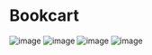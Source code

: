 # Bookcart
![image](https://user-images.githubusercontent.com/70094752/156614477-a1891d58-6ed1-425f-b04c-1b2e6431de2c.png)
![image](https://user-images.githubusercontent.com/70094752/156614563-ad0fb0d9-c2ac-4aff-af30-312e2640851a.png)
![image](https://user-images.githubusercontent.com/70094752/156614618-a087690b-e6fa-4d81-9e70-d7dfd04b501c.png)
![image](https://user-images.githubusercontent.com/70094752/156614678-e8cfc2f9-0669-4ae6-beb2-148dc2060464.png)
